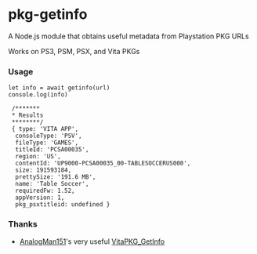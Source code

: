 # pkg-getinfo

A Node.js module that obtains useful metadata from Playstation PKG URLs

Works on PS3, PSM, PSX, and Vita PKGs

### Usage
```
let info = await getinfo(url)
console.log(info)

 /*******
 * Results
 ********/
 { type: 'VITA APP',
  consoleType: 'PSV',
  fileType: 'GAMES',
  titleId: 'PCSA00035',
  region: 'US',
  contentId: 'UP9000-PCSA00035_00-TABLESOCCERUS000',
  size: 191593184,
  prettySize: '191.6 MB',
  name: 'Table Soccer',
  requiredFw: 1.52,
  appVersion: 1,
  pkg_psxtitleid: undefined }
 ```

### Thanks
* [AnalogMan151][]'s very useful [VitaPKG\_GetInfo][]


[AnalogMan151]: https://github.com/AnalogMan151
[VitaPKG\_GetInfo]: https://github.com/AnalogMan151/VitaPKG_GetInfo